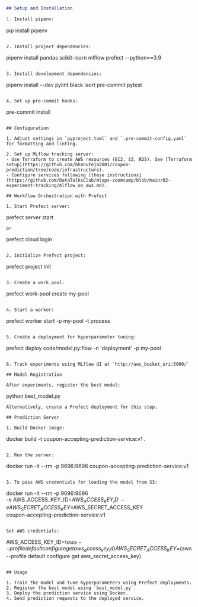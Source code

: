 
```markdown


## Setup and Installation

1. Install pipenv:
   ```
   pip install pipenv
   ```

2. Install project dependencies:
   ```
   pipenv install pandas scikit-learn mlflow prefect --python==3.9
   ```

3. Install development dependencies:
   ```
   pipenv install --dev pylint black isort pre-commit pytest
   ```

4. Set up pre-commit hooks:
   ```
   pre-commit install
   ```

## Configuration

1. Adjust settings in `pyproject.toml` and `.pre-commit-config.yaml` for formatting and linting.

2. Set up MLflow tracking server:
   - Use Terraform to create AWS resources (EC2, S3, RDS). See [Terraform setup](https://github.com/bhanuteja2001/coupon-prediction/tree/code/infrastructure).
   - Configure services following [these instructions](https://github.com/DataTalksClub/mlops-zoomcamp/blob/main/02-experiment-tracking/mlflow_on_aws.md).

## Workflow Orchestration with Prefect

1. Start Prefect server:
   ```
   prefect server start
   ```
   or
   ```
   prefect cloud login
   ```

2. Initialize Prefect project:
   ```
   prefect project init
   ```

3. Create a work pool:
   ```
   prefect work-pool create my-pool
   ```

4. Start a worker:
   ```
   prefect worker start -p my-pool -t process
   ```

5. Create a deployment for hyperparameter tuning:
   ```
   prefect deploy code/model.py:flow -n 'deployment' -p my-pool
   ```

6. Track experiments using MLflow UI at `http://aws_bucket_uri:5000/`

## Model Registration

After experiments, register the best model:
```
python best_model.py
```
Alternatively, create a Prefect deployment for this step.

## Prediction Server

1. Build Docker image:
   ```
   docker build -t coupon-accepting-prediction-service:v1 .
   ```

2. Run the server:
   ```
   docker run -it --rm -p 9696:9696 coupon-accepting-prediction-service:v1
   ```

3. To pass AWS credentials for loading the model from S3:
   ```
   docker run -it --rm -p 9696:9696 \
     -e AWS_ACCESS_KEY_ID=$AWS_ACCESS_KEY_ID \
     -e AWS_SECRET_ACCESS_KEY=$AWS_SECRET_ACCESS_KEY \
     coupon-accepting-prediction-service:v1
   ```

   Set AWS credentials:
   ```
   AWS_ACCESS_KEY_ID=$(aws --profile default configure get aws_access_key_id)
   AWS_SECRET_ACCESS_KEY=$(aws --profile default configure get aws_secret_access_key)
   ```

## Usage

1. Train the model and tune hyperparameters using Prefect deployments.
2. Register the best model using `best_model.py`.
3. Deploy the prediction service using Docker.
4. Send prediction requests to the deployed service.


